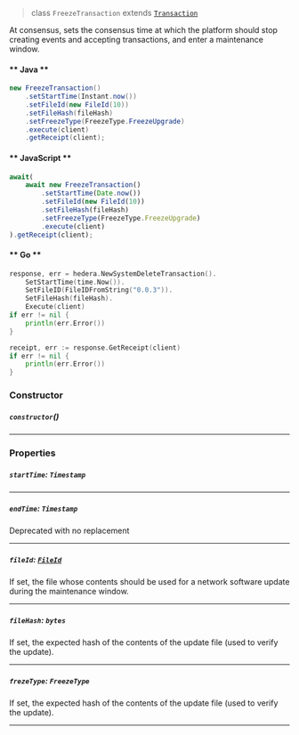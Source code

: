 > class `FreezeTransaction` extends [`Transaction`](reference/core/Transaction.md)

At consensus, sets the consensus time at which the platform should stop creating events and
accepting transactions, and enter a maintenance window.

<!-- tabs:start -->

#### ** Java **

```java
new FreezeTransaction()
    .setStartTime(Instant.now())
    .setFileId(new FileId(10))
    .setFileHash(fileHash)
    .setFreezeType(FreezeType.FreezeUpgrade)
    .execute(client)
    .getReceipt(client);
```

#### ** JavaScript **

```js
await(
    await new FreezeTransaction()
        .setStartTime(Date.now())
        .setFileId(new FileId(10))
        .setFileHash(fileHash)
        .setFreezeType(FreezeType.FreezeUpgrade)
        .execute(client)
).getReceipt(client);
```

#### ** Go **

```go
response, err = hedera.NewSystemDeleteTransaction().
    SetStartTime(time.Now()).
    SetFileID(FileIDFromString("0.0.3")).
    SetFileHash(fileHash).
    Execute(client)
if err != nil {
    println(err.Error())
}

receipt, err := response.GetReceipt(client)
if err != nil {
    println(err.Error())
}
```

<!-- tabs:end -->

### Constructor

##### `constructor`()

---

### Properties

##### `startTime`: `Timestamp`

---

##### `endTime`: `Timestamp`

Deprecated with no replacement

---

##### `fileId`: [`FileId`](reference/file/FileId.md)

If set, the file whose contents should be used for a network software update during the maintenance
window.

---

##### `fileHash`: `bytes`

If set, the expected hash of the contents of the update file (used to verify the update).

---

##### `frezeType`: `FreezeType`

If set, the expected hash of the contents of the update file (used to verify the update).

---
